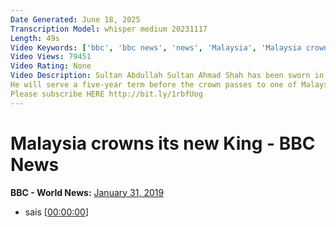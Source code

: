 ```yaml
---
Date Generated: June 18, 2025
Transcription Model: whisper medium 20231117
Length: 49s
Video Keywords: ['bbc', 'bbc news', 'news', 'Malaysia', 'Malaysia crowns', 'new King', 'King', 'Sultan Abdullah', 'Sultan Abdullah Sultan Ahmad Shah', 'royals', 'royal', 'kings', 'malaysia news', 'malaysia monarchy', 'monarchy', 'crown', 'the crown', 'crowned', 'kingdom', 'kingdoms']
Video Views: 79451
Video Rating: None
Video Description: Sultan Abdullah Sultan Ahmad Shah has been sworn in as the new king of Malaysia.
He will serve a five-year term before the crown passes to one of Malaysia's other traditional rulers.
Please subscribe HERE http://bit.ly/1rbfUog
---
```


# Malaysia crowns its new King - BBC News
**BBC - World News:** [January 31, 2019](https://www.youtube.com/watch?v=HeRMbab-o7c)
*  sais [[00:00:00](https://www.youtube.com/watch?v=HeRMbab-o7c&t=0.0s)]
